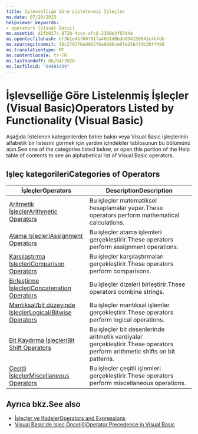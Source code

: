 ```yaml
---
title: İşlevselliğe Göre Listelenmiş İşleçler
ms.date: 07/20/2015
helpviewer_keywords:
- operators [Visual Basic]
ms.assetid: d1fb027c-872b-4ccc-afc8-2380e3f65d4a
ms.openlocfilehash: bf3b1e4bf60f91fa40d1d0bdb934150041c4b7db
ms.sourcegitcommit: f8c270376ed905f6a8896ce0fe25b4f4b38ff498
ms.translationtype: MT
ms.contentlocale: tr-TR
ms.lasthandoff: 06/04/2020
ms.locfileid: "84401439"
---
```

# <a name="operators-listed-by-functionality-visual-basic"></a><span data-ttu-id="669c4-102">İşlevselliğe Göre Listelenmiş İşleçler (Visual Basic)</span><span class="sxs-lookup"><span data-stu-id="669c4-102">Operators Listed by Functionality (Visual Basic)</span></span>
<span data-ttu-id="669c4-103">Aşağıda listelenen kategorilerden birine bakın veya Visual Basic işleçlerinin alfabetik bir listesini görmek için yardım içindekiler tablosunun bu bölümünü açın.</span><span class="sxs-lookup"><span data-stu-id="669c4-103">See one of the categories listed below, or open this portion of the Help table of contents to see an alphabetical list of Visual Basic operators.</span></span>  
  
## <a name="categories-of-operators"></a><span data-ttu-id="669c4-104">Işleç kategorileri</span><span class="sxs-lookup"><span data-stu-id="669c4-104">Categories of Operators</span></span>  
  
|<span data-ttu-id="669c4-105">İşleçler</span><span class="sxs-lookup"><span data-stu-id="669c4-105">Operators</span></span>|<span data-ttu-id="669c4-106">Description</span><span class="sxs-lookup"><span data-stu-id="669c4-106">Description</span></span>|  
|---------------|-----------------|  
|[<span data-ttu-id="669c4-107">Aritmetik İşleçler</span><span class="sxs-lookup"><span data-stu-id="669c4-107">Arithmetic Operators</span></span>](arithmetic-operators.md)|<span data-ttu-id="669c4-108">Bu işleçler matematiksel hesaplamalar yapar.</span><span class="sxs-lookup"><span data-stu-id="669c4-108">These operators perform mathematical calculations.</span></span>|  
|[<span data-ttu-id="669c4-109">Atama Işleçleri</span><span class="sxs-lookup"><span data-stu-id="669c4-109">Assignment Operators</span></span>](assignment-operators.md)|<span data-ttu-id="669c4-110">Bu işleçler atama işlemleri gerçekleştirir.</span><span class="sxs-lookup"><span data-stu-id="669c4-110">These operators perform assignment operations.</span></span>|  
|[<span data-ttu-id="669c4-111">Karşılaştırma Işleçleri</span><span class="sxs-lookup"><span data-stu-id="669c4-111">Comparison Operators</span></span>](comparison-operators.md)|<span data-ttu-id="669c4-112">Bu işleçler karşılaştırmaları gerçekleştirir.</span><span class="sxs-lookup"><span data-stu-id="669c4-112">These operators perform comparisons.</span></span>|  
|[<span data-ttu-id="669c4-113">Birleştirme İşleçleri</span><span class="sxs-lookup"><span data-stu-id="669c4-113">Concatenation Operators</span></span>](concatenation-operators.md)|<span data-ttu-id="669c4-114">Bu işleçler dizeleri birleştirir.</span><span class="sxs-lookup"><span data-stu-id="669c4-114">These operators combine strings.</span></span>|  
|[<span data-ttu-id="669c4-115">Mantıksal/bit düzeyinde Işleçler</span><span class="sxs-lookup"><span data-stu-id="669c4-115">Logical/Bitwise Operators</span></span>](logical-bitwise-operators.md)|<span data-ttu-id="669c4-116">Bu işleçler mantıksal işlemler gerçekleştirir.</span><span class="sxs-lookup"><span data-stu-id="669c4-116">These operators perform logical operations.</span></span>|  
|[<span data-ttu-id="669c4-117">Bit Kaydırma İşleçleri</span><span class="sxs-lookup"><span data-stu-id="669c4-117">Bit Shift Operators</span></span>](bit-shift-operators.md)|<span data-ttu-id="669c4-118">Bu işleçler bit desenlerinde aritmetik vardiyalar gerçekleştirir.</span><span class="sxs-lookup"><span data-stu-id="669c4-118">These operators perform arithmetic shifts on bit patterns.</span></span>|  
|[<span data-ttu-id="669c4-119">Çeşitli İşleçler</span><span class="sxs-lookup"><span data-stu-id="669c4-119">Miscellaneous Operators</span></span>](miscellaneous-operators.md)|<span data-ttu-id="669c4-120">Bu işleçler çeşitli işlemleri gerçekleştirir.</span><span class="sxs-lookup"><span data-stu-id="669c4-120">These operators perform miscellaneous operations.</span></span>|  
  
## <a name="see-also"></a><span data-ttu-id="669c4-121">Ayrıca bkz.</span><span class="sxs-lookup"><span data-stu-id="669c4-121">See also</span></span>

- [<span data-ttu-id="669c4-122">İşleçler ve Ifadeler</span><span class="sxs-lookup"><span data-stu-id="669c4-122">Operators and Expressions</span></span>](../../programming-guide/language-features/operators-and-expressions/index.md)
- [<span data-ttu-id="669c4-123">Visual Basic'de İşleç Önceliği</span><span class="sxs-lookup"><span data-stu-id="669c4-123">Operator Precedence in Visual Basic</span></span>](operator-precedence.md)
